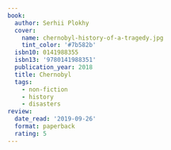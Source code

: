 ```yaml
---
book:
  author: Serhii Plokhy
  cover:
    name: chernobyl-history-of-a-tragedy.jpg
    tint_color: '#7b582b'
  isbn10: 0141988355
  isbn13: '9780141988351'
  publication_year: 2018
  title: Chernobyl
  tags:
    - non-fiction
    - history
    - disasters
review:
  date_read: '2019-09-26'
  format: paperback
  rating: 5
---
```

